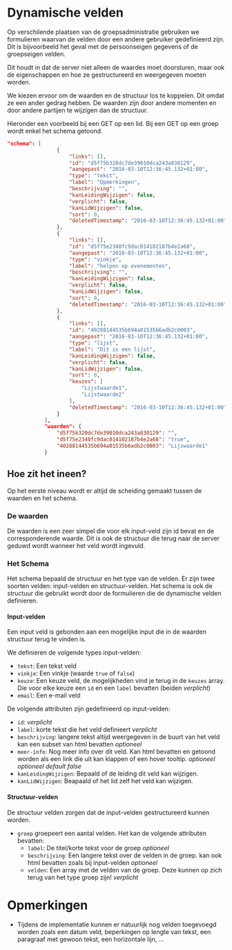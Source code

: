 # Dynamische velden

Op verschilende plaatsen van de groepsadministratie gebruiken we formulieren
waarvan de velden door een andere gebruiker gedefinieerd zijn.  Dit is
bijvoorbeeld het geval met de persoonseigen gegevens of de groepseigen velden.

Dit houdt in dat de server niet alleen de waardes moet doorsturen, maar ook
de eigenschappen en hoe ze gestructureerd en weergegeven moeten worden.

We kiezen ervoor om de waarden en de structuur los te koppelen.
Dit omdat ze een ander gedrag hebben.  De waarden zijn door andere momenten en
door andere partijen te wijzigen dan de structuur.

Hieronder een voorbeeld bij een GET op een lid. Bij een GET op een groep wordt enkel het schema getoond.
```json
"schema": [
                {
                    "links": [],
                    "id": "d5f75b320dc7de39010dca243a830129",
                    "aangepast": "2016-03-10T12:36:45.132+01:00",
                    "type": "tekst",
                    "label": "Opmerkingen",
                    "beschrijving": "",
                    "kanLeidingWijzigen": false,
                    "verplicht": false,
                    "kanLidWijzigen": false,
                    "sort": 0,
                    "deletedTimestamp": "2016-03-10T12:36:45.132+01:00"
                },
                {
                    "links": [],
                    "id": "d5f75e2340fc9dac014102187b4e2a68",
                    "aangepast": "2016-03-10T12:36:45.132+01:00",
                    "type": "vinkje",
                    "label": "helpen op evenementen",
                    "beschrijving": "",
                    "kanLeidingWijzigen": false,
                    "verplicht": false,
                    "kanLidWijzigen": false,
                    "sort": 0,
                    "deletedTimestamp": "2016-03-10T12:36:45.132+01:00"
                },
                {
                    "links": [],
                    "id": "40288144535b694a01535b6adb2c0003",
                    "aangepast": "2016-03-10T12:36:45.132+01:00",
                    "type": "lijst",
                    "label": "Dit is een lijst",
                    "kanLeidingWijzigen": false,
                    "verplicht": false,
                    "kanLidWijzigen": false,
                    "sort": 0,
                    "keuzes": [
                        "Lijstwaarde1",
                        "Lijstwaarde2"
                    ],
                    "deletedTimestamp": "2016-03-10T12:36:45.132+01:00"
                }
            ],
            "waarden": {
                "d5f75b320dc7de39010dca243a830129": "",
                "d5f75e2340fc9dac014102187b4e2a68": "true",
                "40288144535b694a01535b6adb2c0003": "Lijswaarde1"
            }
```

## Hoe zit het ineen?

Op het eerste niveau wordt er altijd de scheiding gemaakt tussen de waarden en het schema.

### De waarden

De waarden is een zeer simpel die voor elk input-veld zijn id bevat en de corresponderende waarde.
Dit is ook de structuur die terug naar de server geduwd wordt wanneer het veld wordt ingevuld.

### Het Schema

Het schema bepaald de structuur en het type van de velden.
Er zijn twee soorten velden: input-velden en structuur-velden.
Het schema is ook de structuur die gebruikt wordt door de formulieren die de dynamische velden definieren.

#### Input-velden

Een input veld is gebonden aan een mogelijke input die in de waarden structuur terug te vinden is.

We definieren de volgende types input-velden:

  * `tekst`: Een tekst veld
  * `vinkje`: Een vinkje (waarde `true` of `false`)
  * `keuze`: Een keuze veld, de mogelijkheden vind je terug in de `keuzes` 
    array.  Die voor elke keuze een `id` en een `label` bevatten (beiden 
    _verplicht_)
  * `email`: Een e-mail veld

De volgende attributen zijn gedefinieerd op input-velden:

  * `id`: _verplicht_
  * `label`: korte tekst die het veld definieert _verplicht_
  * `beschrijving`: langere tekst altijd weergegeven in de buurt van het veld 
     kan een subset van html bevatten _optioneel_
  * `meer-info`: Nog meer info over dit veld.  Kan html bevatten en getoond worden als een link die uit kan klappen of een hover tooltip. _optioneel_
  _optioneel default false_
  * `kanLeidingWijzigen`: Bepaald of de leiding dit veld kan wijzigen.
  * `kanLidWijzigen`: Beapaald of het lid zelf het veld kan wijzigen.

#### Structuur-velden

De structuur velden zorgen dat de input-velden gestructureerd kunnen worden.

  * `groep` groepeert een aantal velden.  Het kan de volgende attributen 
    bevatten:
    * `label`: De titel/korte tekst voor de groep _optioneel_
    * `beschrijving`: Een langere tekst over de velden in de groep.  kan ook 
    html bevatten zoals bij input-velden _optioneel_
    * `velden`: Een array met de velden van de groep.  Deze kunnen op zich
    terug van het type groep zijn! _verplicht_

# Opmerkingen
  * Tijdens de implementatie kunnen er natuurlijk nog velden toegevoegd worden zoals een datum veld, beperkingen op lengte van tekst, een paragraaf met gewoon tekst, een horizontale lijn, ...

  
